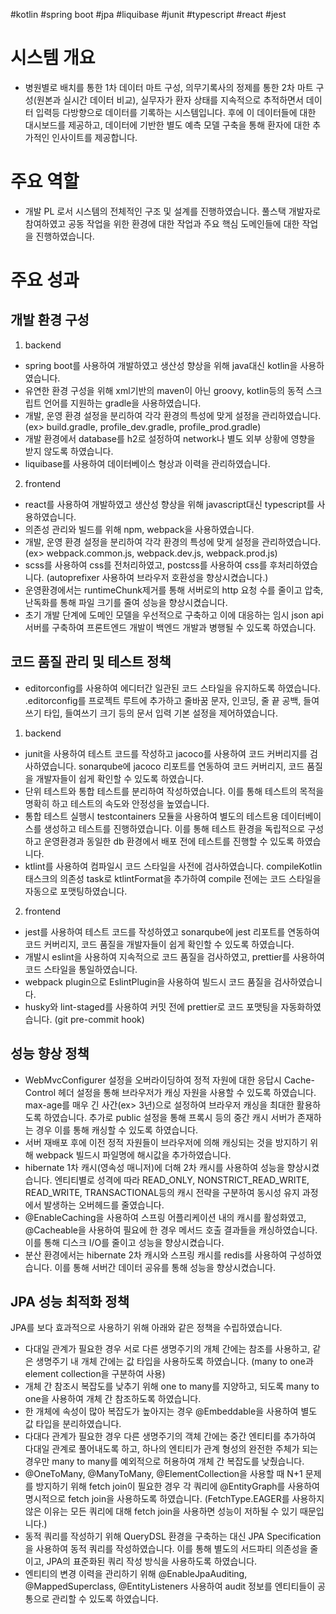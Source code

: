 #kotlin #spring boot #jpa #liquibase #junit #typescript #react #jest

# 시스템 개요
- 병원별로 배치를 통한 1차 데이터 마트 구성, 의무기록사의 정제를 통한 2차 마트 구성(원본과 실시간 데이터 비교), 실무자가 환자 상태를 지속적으로 추적하면서 데이터 입력등 다방향으로 데이터를 기록하는 시스템입니다. 후에 이 데이터들에 대한 대시보드를 제공하고, 데이터에 기반한 별도 예측 모델 구축을 통해 환자에 대한 추가적인 인사이트를 제공합니다. 

# 주요 역할 
- 개발 PL 로서 시스템의 전체적인 구조 및 설계를 진행하였습니다. 풀스택 개발자로 참여하였고 공동 작업을 위한 환경에 대한 작업과 주요 핵심 도메인들에 대한 작업을 진행하였습니다.

# 주요 성과
## 개발 환경 구성
1. backend
- spring boot를 사용하여 개발하였고 생산성 향상을 위해 java대신 kotlin을 사용하였습니다.
- 유연한 환경 구성을 위해 xml기반의 maven이 아닌 groovy, kotlin등의 동적 스크립트 언어를 지원하는 gradle을 사용하였습니다.
- 개발, 운영 환경 설정을 분리하여 각각 환경의 특성에 맞게 설정을 관리하였습니다. (ex> build.gradle, profile_dev.gradle, profile_prod.gradle)
- 개발 환경에서 database를 h2로 설정하여 network나 별도 외부 상황에 영향을 받지 않도록 하였습니다.
- liquibase를 사용하여 데이터베이스 형상과 이력을 관리하였습니다.

2. frontend
- react를 사용하여 개발하였고 생산성 향상을 위해 javascript대신 typescript를 사용하였습니다.
- 의존성 관리와 빌드를 위해 npm, webpack을 사용하였습니다.
- 개발, 운영 환경 설정을 분리하여 각각 환경의 특성에 맞게 설정을 관리하였습니다. (ex> webpack.common.js, webpack.dev.js, webpack.prod.js)
- scss를 사용하여 css를 전처리하였고, postcss를 사용하여 css를 후처리하였습니다. (autoprefixer 사용하여 브라우저 호환성을 향상시켰습니다.)
- 운영환경에서는 runtimeChunk제거를 통해 서버로의 http 요청 수를 줄이고 압축, 난독화를 통해 파일 크기를 줄여 성능을 향상시켰습니다.
- 초기 개발 단계에 도메인 모델을 우선적으로 구축하고 이에 대응하는 임시 json api 서버를 구축하여 프론트엔드 개발이 백엔드 개발과 병행될 수 있도록 하였습니다.

## 코드 품질 관리 및 테스트 정책  
- editorconfig를 사용하여 에디터간 일관된 코드 스타일을 유지하도록 하였습니다. .editorconfig를 프로젝트 루트에 추가하고 줄바꿈 문자, 인코딩, 줄 끝 공백, 들여쓰기 타입, 들여쓰기 크기 등의 문서 입력 기본 설정을 제어하였습니다.

1. backend
- junit을 사용하여 테스트 코드를 작성하고 jacoco를 사용하여 코드 커버리지를 검사하였습니다. sonarqube에 jacoco 리포트를 연동하여 코드 커버리지, 코드 품질을 개발자들이 쉽게 확인할 수 있도록 하였습니다.
- 단위 테스트와 통합 테스트를 분리하여 작성하였습니다. 이를 통해 테스트의 목적을 명확히 하고 테스트의 속도와 안정성을 높였습니다.
- 통합 테스트 실행시 testcontainers 모듈을 사용하여 별도의 테스트용 데이터베이스를 생성하고 테스트를 진행하였습니다. 이를 통해 테스트 환경을 독립적으로 구성하고 운영환경과 동일한 db 환경에서 배포 전에 테스트를 진행할 수 있도록 하였습니다.
- ktlint를 사용하여 컴파일시 코드 스타일을 사전에 검사하였습니다. compileKotlin 태스크의 의존성 task로 ktlintFormat을 추가하여 compile 전에는 코드 스타일을 자동으로 포맷팅하였습니다.

2. frontend
- jest를 사용하여 테스트 코드를 작성하였고 sonarqube에 jest 리포트를 연동하여 코드 커버리지, 코드 품질을 개발자들이 쉽게 확인할 수 있도록 하였습니다.
- 개발시 eslint을 사용하여 지속적으로 코드 품질을 검사하였고, prettier를 사용하여 코드 스타일을 통일하였습니다.
- webpack plugin으로 EslintPlugin을 사용하여 빌드시 코드 품질을 검사하였습니다.
- husky와 lint-staged를 사용하여 커밋 전에 prettier로 코드 포맷팅을 자동화하였습니다. (git pre-commit hook)

## 성능 향상 정책
- WebMvcConfigurer 설정을 오버라이딩하여 정적 자원에 대한 응답시 Cache-Control 헤더 설정을 통해 브라우저가 캐싱 자원을 사용할 수 있도록 하였습니다. max-age를 매우 긴 사간(ex> 3년)으로 설정하여 브라우저 캐싱을 최대한 활용하도록 하였습니다. 추가로 public 설정을 통해 프록시 등의 중간 캐시 서버가 존재하는 경우 이를 통해 캐싱할 수 있도록 하였습니다.
- 서버 재배포 후에 이전 정적 자원들이 브라우저에 의해 캐싱되는 것을 방지하기 위해 webpack 빌드시 파일명에 해시값을 추가하였습니다.
- hibernate 1차 캐시(영속성 매니저)에 더해 2차 캐시를 사용하여 성능을 향상시켰습니다. 엔티티별로 성격에 따라 READ_ONLY, NONSTRICT_READ_WRITE, READ_WRITE, TRANSACTIONAL등의 캐시 전략을 구분하여 동시성 유지 과정에서 발생하는 오버헤드를 줄였습니다.
- @EnableCaching을 사용하여 스프링 어플리케이션 내의 캐시를 활성화였고, @Cacheable을 사용하여 필요에 한 경우 메서드 호출 결과들을 캐싱하였습니다. 이를 통해 디스크 I/O를 줄이고 성능을 향상시켰습니다.
- 분산 환경에서는 hibernate 2차 캐시와 스프링 캐시를 redis를 사용하여 구성하였습니다. 이를 통해 서버간 데이터 공유를 통해 성능을 향상시켰습니다.

## JPA 성능 최적화 정책
JPA를 보다 효과적으로 사용하기 위해 아래와 같은 정책을 수립하였습니다.

- 다대일 관계가 필요한 경우 서로 다른 생명주기의 개체 간에는 참조를 사용하고, 같은 생명주기 내 개체 간에는 값 타입을 사용하도록 하였습니다. (many to one과 element collection을 구분하여 사용)
- 개체 간 참조시 복잡도를 낮추기 위해 one to many를 지양하고, 되도록 many to one을 사용하여 개체 간 참조하도록 하였습니다.
- 한 개체에 속성이 많아 복잡도가 높아지는 경우 @Embeddable을 사용하여 별도 값 타입을 분리하였습니다.
- 다대다 관계가 필요한 경우 다른 생명주기의 객체 간에는 중간 엔티티를 추가하여 다대일 관계로 풀어내도록 하고, 하나의 엔티티가 관계 형성의 완전한 주체가 되는 경우만 many to many를 예외적으로 허용하여 개체 간 복잡도를 낮췄습니다.
- @OneToMany, @ManyToMany, @ElementCollection을 사용할 때 N+1 문제를 방지하기 위해  fetch join이 필요한 경우 각 쿼리에 @EntityGraph를 사용하여 명시적으로 fetch join을 사용하도록 하였습니다. (FetchType.EAGER를 사용하지 않은 이유는 모든 쿼리에 대해 fetch join을 사용하면 성능이 저하될 수 있기 때문입니다.)
- 동적 쿼리를 작성하기 위해 QueryDSL 환경을 구축하는 대신 JPA Specification을 사용하여 동적 쿼리를 작성하였습니다. 이를 통해 별도의 서드파티 의존성을 줄이고, JPA의 표준화된 쿼리 작성 방식을 사용하도록 하였습니다.
- 엔티티의 변경 이력을 관리하기 위해 @EnableJpaAuditing, @MappedSuperclass, @EntityListeners 사용하여 audit 정보를 엔티티들이 공통으로 관리할 수 있도록 하였습니다.